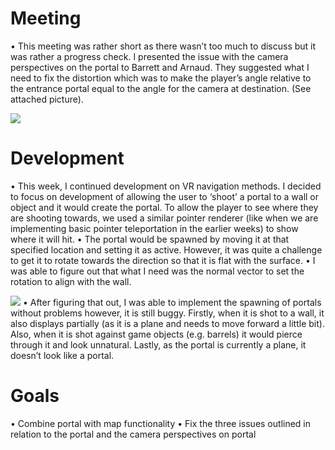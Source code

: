 # Meeting

•	This meeting was rather short as there wasn’t too much to discuss but it was rather a progress check. I presented the issue with the camera perspectives on the portal to Barrett and Arnaud. They suggested what I need to fix the distortion which was to make the player’s angle relative to the entrance portal equal to the angle for the camera at destination. (See attached picture).

![
](week9image1.png)

# Development
•	This week, I continued development on VR navigation methods. I decided to focus on development of allowing the user to ‘shoot’ a portal to a wall or object and it would create the portal. To allow the player to see where they are shooting towards, we used a similar pointer renderer (like when we are implementing basic pointer teleportation in the earlier weeks) to show where it will hit. 
•	The portal would be spawned by moving it at that specified location and setting it as active. However, it was quite a challenge to get it to rotate towards the direction so that it is flat with the surface.
•	I was able to figure out that what I need was the normal vector to set the rotation to align with the wall.

![
](week9image2.png)
•	After figuring that out, I was able to implement the spawning of portals without problems however, it is still buggy. Firstly, when it is shot to a wall, it also displays partially (as it is a plane and needs to move forward a little bit). Also, when it is shot against game objects (e.g. barrels) it would pierce through it and look unnatural. Lastly, as the portal is currently a plane, it doesn’t look like a portal. 
# Goals
•	Combine portal with map functionality 
•	Fix the three issues outlined in relation to the portal and the camera perspectives on portal


